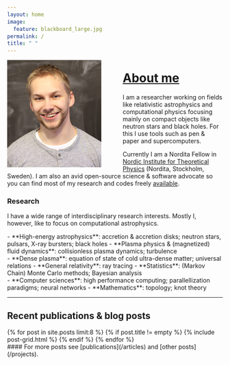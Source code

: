 ```yaml
---
layout: home
image:
  feature: blackboard_large.jpg
permalink: /
title: " "
---
```



<img style="float: left; padding-right:50px;" src="images/jnattila_small.jpg">

# [About me](/about)

I am a researcher working on fields like relativistic astrophysics and computational physics focusing mainly on compact objects like neutron stars and black holes. For this I use tools such as pen & paper and supercomputers.

Currently I am a Nordita Fellow in [Nordic Institute for Theoretical Physics](http://www.nordita.org) (Nordita, Stockholm, Sweden). I am also an avid open-source science & software advocate so you can find most of my research and codes freely [available](https://github.com/natj).

### Research 

I have a wide range of interdisciplinary research interests. Mostly I, however, like to focus on computational astrophysics. <!-- I enjoy working on projects that identify ''*first order*'' principles and make connections between other fields of physics and sciences. -->


<div class="inforow">
<div class="infocolumn" markdown="block">
- **High-energy astrophysics**: accretion & accretion disks; neutron stars, pulsars, X-ray bursters; black holes
- **Plasma physics & (magnetized) fluid dynamics**: collisionless plasma dynamics; turbulence
</div>
<div class="infocolumn" markdown="block">
- **Dense plasma**: equation of state of cold ultra-dense matter; universal relations 
- **General relativity**: ray tracing
- **Statistics**: (Markov Chain) Monte Carlo methods; Bayesian analysis
</div>
<div class="infocolumn" markdown="block">
- **Computer sciences**: high performance computing; parallellization paradigms; neural networks
- **Mathematics**: topology; knot theory
</div>
</div> <!-- /.inforow -->

---

## Recent publications & blog posts

<div class="tiles">
{% for post in site.posts limit:8 %}
   {% if post.title != empty %}	
	{% include post-grid.html %}
   {% endif %}
{% endfor %}
</div><!-- /.tiles -->

<div style="float:right" markdown="block">
#### For more posts see [publications](/articles) and [other posts](/projects).
</div>


